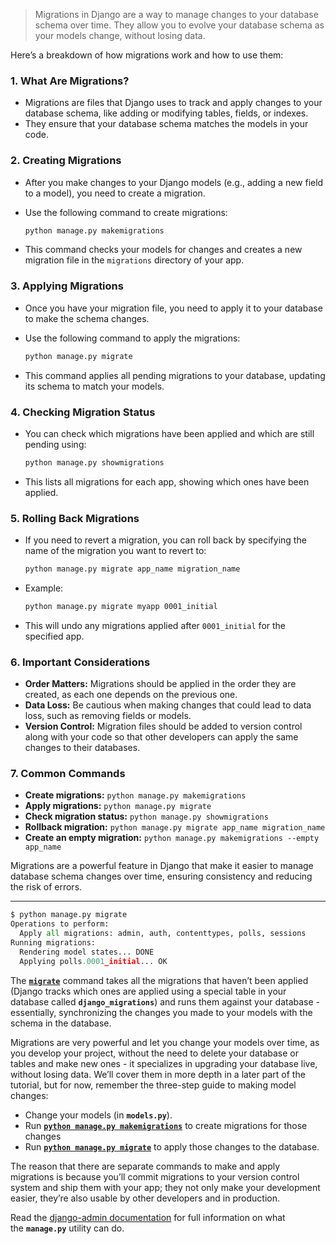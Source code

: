 > Migrations in Django are a way to manage changes to your database schema over time. They allow you to evolve your database schema as your models change, without losing data.
> 

Here’s a breakdown of how migrations work and how to use them:

### 1. **What Are Migrations?**

- Migrations are files that Django uses to track and apply changes to your database schema, like adding or modifying tables, fields, or indexes.
- They ensure that your database schema matches the models in your code.

### 2. **Creating Migrations**

- After you make changes to your Django models (e.g., adding a new field to a model), you need to create a migration.
- Use the following command to create migrations:
    
    ```bash
    python manage.py makemigrations
    ```
    
- This command checks your models for changes and creates a new migration file in the `migrations` directory of your app.

### 3. **Applying Migrations**

- Once you have your migration file, you need to apply it to your database to make the schema changes.
- Use the following command to apply the migrations:
    
    ```bash
    python manage.py migrate
    ```
    
- This command applies all pending migrations to your database, updating its schema to match your models.

### 4. **Checking Migration Status**

- You can check which migrations have been applied and which are still pending using:
    
    ```bash
    python manage.py showmigrations
    ```
    
- This lists all migrations for each app, showing which ones have been applied.

### 5. **Rolling Back Migrations**

- If you need to revert a migration, you can roll back by specifying the name of the migration you want to revert to:
    
    ```bash
    python manage.py migrate app_name migration_name
    ```
    
- Example:
    
    ```bash
    python manage.py migrate myapp 0001_initial
    ```
    
- This will undo any migrations applied after `0001_initial` for the specified app.

### 6. **Important Considerations**

- **Order Matters:** Migrations should be applied in the order they are created, as each one depends on the previous one.
- **Data Loss:** Be cautious when making changes that could lead to data loss, such as removing fields or models.
- **Version Control:** Migration files should be added to version control along with your code so that other developers can apply the same changes to their databases.

### 7. **Common Commands**

- **Create migrations:** `python manage.py makemigrations`
- **Apply migrations:** `python manage.py migrate`
- **Check migration status:** `python manage.py showmigrations`
- **Rollback migration:** `python manage.py migrate app_name migration_name`
- **Create an empty migration:** `python manage.py makemigrations --empty app_name`

Migrations are a powerful feature in Django that make it easier to manage database schema changes over time, ensuring consistency and reducing the risk of errors.

---

```python
$ python manage.py migrate
Operations to perform:
  Apply all migrations: admin, auth, contenttypes, polls, sessions
Running migrations:
  Rendering model states... DONE
  Applying polls.0001_initial... OK
```

The [**`migrate`**](https://docs.djangoproject.com/en/5.1/ref/django-admin/#django-admin-migrate) command takes all the migrations that haven’t been applied (Django tracks which ones are applied using a special table in your database called **`django_migrations`**) and runs them against your database - essentially, synchronizing the changes you made to your models with the schema in the database.

Migrations are very powerful and let you change your models over time, as you develop your project, without the need to delete your database or tables and make new ones - it specializes in upgrading your database live, without losing data. We’ll cover them in more depth in a later part of the tutorial, but for now, remember the three-step guide to making model changes:

- Change your models (in **`models.py`**).
- Run [**`python manage.py makemigrations`**](https://docs.djangoproject.com/en/5.1/ref/django-admin/#django-admin-makemigrations) to create migrations for those changes
- Run [**`python manage.py migrate`**](https://docs.djangoproject.com/en/5.1/ref/django-admin/#django-admin-migrate) to apply those changes to the database.

The reason that there are separate commands to make and apply migrations is because you’ll commit migrations to your version control system and ship them with your app; they not only make your development easier, they’re also usable by other developers and in production.

Read the [django-admin documentation](https://docs.djangoproject.com/en/5.1/ref/django-admin/) for full information on what the **`manage.py`** utility can do.